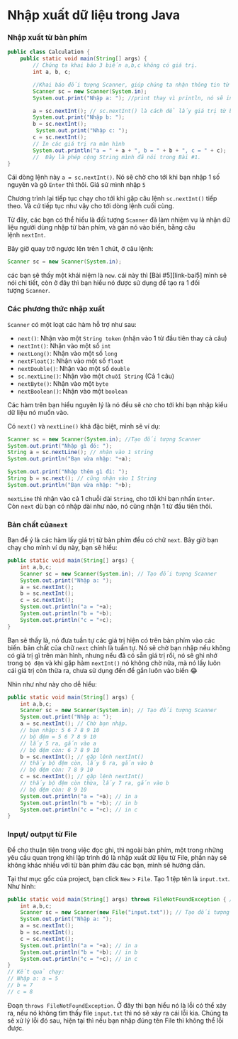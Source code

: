 # Nhập xuất dữ liệu trong Java

### Nhập xuất từ bàn phím

```java
public class Calculation {
    public static void main(String[] args) {
        // Chúng ta khai báo 3 biến a,b,c không có giá trị.
        int a, b, c;

        //Khai báo đối tượng Scanner, giúp chúng ta nhận thông tin từ keyboard
        Scanner sc = new Scanner(System.in);
        System.out.print("Nhập a: "); //print thay vì println, nó sẽ in ra, nhưng không xuống dòng

        a = sc.nextInt(); // sc.nextInt() là cách để lấy giá trị từ bàn phím, nó sẽ chờ tới khi chúng ta nhập một số.
        System.out.print("Nhập b: ");
        b = sc.nextInt();
         System.out.print("Nhập c: ");
        c = sc.nextInt();
        // In các giá trị ra màn hình
        System.out.println("a = " + a + ", b = " + b + ", c = " + c);
        //  Đây là phép cộng String mình đã nói trong Bài #1.
}
```

Cái dòng lệnh này `a = sc.nextInt()`. Nó sẽ chờ cho tới khi bạn nhập 1 số nguyên và gõ `Enter` thì thôi. Giả sử mình nhập `5`


Chương trình lại tiếp tục chạy cho tới khi gặp câu lệnh `sc.nextInt()` tiếp theo. Và cứ tiếp tục như vậy cho tới dòng lệnh cuối cùng.

Từ đây, các bạn có thể hiểu là đối tượng `Scanner` đã làm nhiệm vụ là nhận dữ liệu người dùng nhập từ bàn phím, và gán nó vào biến, bằng câu lệnh `nextInt`.

Bây giờ quay trở ngược lên trên 1 chút, ở câu lệnh:

```java
Scanner sc = new Scanner(System.in);
```

các bạn sẽ thấy một khái niệm là `new`. cái này thì [Bài #5][link-bai5] mình sẽ nói chi tiết, còn ở đây thì bạn hiểu nó được sử dụng để tạo ra 1 đối tượng `Scanner`. 

### Các phương thức nhập xuất

`Scanner` có một loạt các hàm hỗ trợ như sau:

- `next()`: Nhận vào một `String token` (nhận vào 1 từ đầu tiên thay cả câu)
- `nextInt()`: Nhận vào một số `int`
- `nextLong()`: Nhận vào một số `long`
- `nextFloat()`: Nhận vào một số `float`
- `nextDouble()`: Nhận vào một số `double`
- `sc.nextLine()`: Nhận vào một `chuỗi String` (Cả 1 câu)
- `nextByte()`: Nhận vào một `byte`
- `nextBoolean()`: Nhận vào một `boolean`

Các hàm trên bạn hiểu nguyên lý là nó đều sẽ `chờ` cho tới khi bạn nhập kiểu dữ liệu nó muốn vào.

Có `next()` và `nextLine()` khá đặc biệt, mình sẽ ví dụ:

```java
Scanner sc = new Scanner(System.in); //Tạo đối tượng Scanner
System.out.print("Nhập gì đó: ");
String a = sc.nextLine(); // nhận vào 1 string
System.out.println("Bạn vừa nhập: "+a);

System.out.print("Nhập thêm gì đi: ");
String b = sc.next(); // cũng nhận vào 1 String
System.out.println("Bạn vừa nhập: "+b);
```

`nextLine` thì nhận vào cả 1 chuỗi dài `String`, cho tới khi bạn nhấn `Enter`. Còn `next` dù bạn có nhập dài như nào, nó cũng nhận 1 từ đầu tiên thôi.

### Bản chất của`next`

Bạn để ý là các hàm lấy giá trị từ bàn phím đều có chữ `next`. Bây giờ bạn chạy cho mình ví dụ này, bạn sẽ hiểu:

```java
public static void main(String[] args) {
    int a,b,c;
    Scanner sc = new Scanner(System.in); // Tạo đối tượng Scanner
    System.out.print("Nhập a: ");
    a = sc.nextInt();
    b = sc.nextInt();
    c = sc.nextInt();
    System.out.println("a = "+a);
    System.out.println("b = "+b);
    System.out.println("c = "+c);
}
```

Bạn sẽ thấy là, nó đưa tuần tự các giá trị hiện có trên bàn phím vào các biến. bản chất của chữ `next` chính là tuần tự. Nó sẽ chờ bạn nhập nếu không có giá trị gì trên màn hình, nhưng nếu đã có sẵn giá trị rồi, nó sẽ ghi nhớ trong `bộ đệm` và khi gặp hàm `nextInt()` nó không chờ nữa, mà nó lấy luôn cái giá trị còn thừa ra, chưa sử dụng đến để gắn luôn vào biến 😂

Nhìn như như này cho dễ hiểu:

```java
public static void main(String[] args) {
    int a,b,c;
    Scanner sc = new Scanner(System.in); // Tạo đối tượng Scanner
    System.out.print("Nhập a: ");
    a = sc.nextInt(); // Chờ bạn nhập.
    // bạn nhập: 5 6 7 8 9 10
    // bộ đệm = 5 6 7 8 9 10
    // lấy 5 ra, gắn vào a
    // bộ đệm còn: 6 7 8 9 10
    b = sc.nextInt(); // gặp lệnh nextInt()
    // thấy bộ đệm còn, lấy 6 ra, gắn vào b
    // bộ đệm còn: 7 8 9 10
    c = sc.nextInt(); // gặp lệnh nextInt()
    // thấy bộ đệm còn thừa, lấy 7 ra, gắn vào b
    // bộ đệm còn: 8 9 10
    System.out.println("a = "+a); // in a
    System.out.println("b = "+b); // in b
    System.out.println("c = "+c); // in c
}
```

### Inpụt/ outpụt từ File

Để cho thuận tiện trong việc đọc ghi, thì ngoài bàn phím, một trong những yêu cầu quan trọng khi lập trình đó là nhập xuất dữ liệu từ File, phần này sẽ không khác nhiều với từ bàn phím đâu các bạn, mình sẽ hướng dẫn.

Tại thư mục gốc của project, bạn click `New` > `File`. Tạo 1 tệp tên là `input.txt`. Như hình:


```java
public static void main(String[] args) throws FileNotFoundException { // Thêm cái này vào đây
    int a,b,c;
    Scanner sc = new Scanner(new File("input.txt")); // Tạo đối tượng Scanner đọc tới cái file vừa tạo
    System.out.print("Nhập a: ");
    a = sc.nextInt();
    b = sc.nextInt();
    c = sc.nextInt();
    System.out.println("a = "+a); // in a
    System.out.println("b = "+b); // in b
    System.out.println("c = "+c); // in c
}
// Kết quả chạy:
// Nhập a: a = 5
// b = 7
// c = 8
```

Đoạn `throws FileNotFoundException`. Ở đây thì bạn hiểu nó là lỗi có thể xảy ra, nếu nó không tìm thấy file `input.txt` thì nó sẽ xảy ra cái lỗi kia. Chúng ta sẽ xử lý lỗi đó sau, hiện tại thì nếu bạn nhập đúng tên File thì không thể lỗi được.